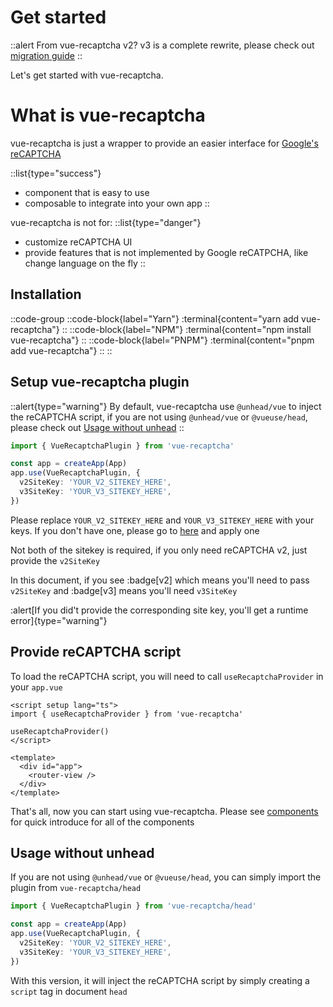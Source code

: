 # Get started

::alert
From vue-recaptcha v2? v3 is a complete rewrite, please check out [migration guide](./guide/migration)
::

Let's get started with vue-recaptcha.

# What is vue-recaptcha

vue-recaptcha is just a wrapper to provide an easier interface for [Google's reCAPTCHA][recaptcha]

::list{type="success"}
- component that is easy to use
- composable to integrate into your own app
::

vue-recaptcha is not for:
::list{type="danger"}
- customize reCAPTCHA UI
- provide features that is not implemented by Google reCATPCHA, like change language on the fly
::

[recaptcha]: https://developers.google.com/recaptcha/

## Installation

::code-group
  ::code-block{label="Yarn"}
    :terminal{content="yarn add vue-recaptcha"}
  ::
  ::code-block{label="NPM"}
    :terminal{content="npm install vue-recaptcha"}
  ::
  ::code-block{label="PNPM"}
    :terminal{content="pnpm add vue-recaptcha"}
  ::
::

## Setup vue-recaptcha plugin

::alert{type="warning"}
By default, vue-recaptcha use `@unhead/vue` to inject the reCAPTCHA script, if you are not using `@unhead/vue` or `@vueuse/head`, please check out [Usage without unhead](#usage-without-unhead)
::

```ts
import { VueRecaptchaPlugin } from 'vue-recaptcha'

const app = createApp(App)
app.use(VueRecaptchaPlugin, {
  v2SiteKey: 'YOUR_V2_SITEKEY_HERE',
  v3SiteKey: 'YOUR_V3_SITEKEY_HERE',
})
```

Please replace `YOUR_V2_SITEKEY_HERE` and `YOUR_V3_SITEKEY_HERE` with your keys. If you don't have one, please go to [here](https://www.google.com/recaptcha/admin) and apply one

Not both of the sitekey is required, if you only need reCAPTCHA v2, just provide the `v2SiteKey`

In this document, if you see :badge[v2] which means you'll need to pass `v2SiteKey` and :badge[v3] means you'll need `v3SiteKey`

:alert[If you did't provide the corresponding site key, you'll get a runtime error]{type="warning"}

## Provide reCAPTCHA script

To load the reCAPTCHA script, you will need to call `useRecaptchaProvider` in your `app.vue`

```vue
<script setup lang="ts">
import { useRecaptchaProvider } from 'vue-recaptcha'

useRecaptchaProvider()
</script>

<template>
  <div id="app">
    <router-view />
  </div>
</template>
```

That's all, now you can start using vue-recaptcha. Please see [components](./components) for quick introduce for all of the components

## Usage without unhead

If you are not using `@unhead/vue` or `@vueuse/head`, you can simply import the plugin from `vue-recaptcha/head`

```ts
import { VueRecaptchaPlugin } from 'vue-recaptcha/head'

const app = createApp(App)
app.use(VueRecaptchaPlugin, {
  v2SiteKey: 'YOUR_V2_SITEKEY_HERE',
  v3SiteKey: 'YOUR_V3_SITEKEY_HERE',
})
```

With this version, it will inject the reCAPTCHA script by simply creating a `script` tag in document `head`
